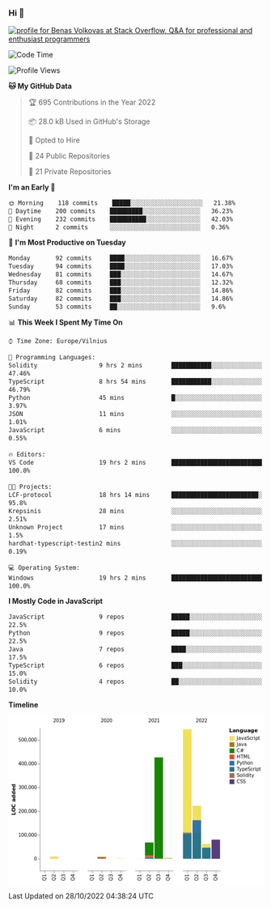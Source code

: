 ### Hi 👋
<a href="https://stackoverflow.com/users/14954249/benas-volkovas"><img src="https://stackoverflow.com/users/flair/14954249.png?theme=dark" width="208" height="58" alt="profile for Benas Volkovas at Stack Overflow, Q&amp;A for professional and enthusiast programmers" title="profile for Benas Volkovas at Stack Overflow, Q&amp;A for professional and enthusiast programmers"></a>

<!--START_SECTION:waka-->
![Code Time](http://img.shields.io/badge/Code%20Time-1%2C021%20hrs%2035%20mins-blue)

![Profile Views](http://img.shields.io/badge/Profile%20Views-0-blue)

**🐱 My GitHub Data** 

> 🏆 695 Contributions in the Year 2022
 > 
> 📦 28.0 kB Used in GitHub's Storage 
 > 
> 💼 Opted to Hire
 > 
> 📜 24 Public Repositories 
 > 
> 🔑 21 Private Repositories  
 > 
**I'm an Early 🐤** 

```text
🌞 Morning    118 commits    █████░░░░░░░░░░░░░░░░░░░░   21.38% 
🌆 Daytime    200 commits    █████████░░░░░░░░░░░░░░░░   36.23% 
🌃 Evening    232 commits    ██████████░░░░░░░░░░░░░░░   42.03% 
🌙 Night      2 commits      ░░░░░░░░░░░░░░░░░░░░░░░░░   0.36%

```
📅 **I'm Most Productive on Tuesday** 

```text
Monday       92 commits     ████░░░░░░░░░░░░░░░░░░░░░   16.67% 
Tuesday      94 commits     ████░░░░░░░░░░░░░░░░░░░░░   17.03% 
Wednesday    81 commits     ███░░░░░░░░░░░░░░░░░░░░░░   14.67% 
Thursday     68 commits     ███░░░░░░░░░░░░░░░░░░░░░░   12.32% 
Friday       82 commits     ███░░░░░░░░░░░░░░░░░░░░░░   14.86% 
Saturday     82 commits     ███░░░░░░░░░░░░░░░░░░░░░░   14.86% 
Sunday       53 commits     ██░░░░░░░░░░░░░░░░░░░░░░░   9.6%

```


📊 **This Week I Spent My Time On** 

```text
⌚︎ Time Zone: Europe/Vilnius

💬 Programming Languages: 
Solidity                 9 hrs 2 mins        ███████████░░░░░░░░░░░░░░   47.46% 
TypeScript               8 hrs 54 mins       ███████████░░░░░░░░░░░░░░   46.79% 
Python                   45 mins             █░░░░░░░░░░░░░░░░░░░░░░░░   3.97% 
JSON                     11 mins             ░░░░░░░░░░░░░░░░░░░░░░░░░   1.01% 
JavaScript               6 mins              ░░░░░░░░░░░░░░░░░░░░░░░░░   0.55%

🔥 Editors: 
VS Code                  19 hrs 2 mins       █████████████████████████   100.0%

🐱‍💻 Projects: 
LCF-protocol             18 hrs 14 mins      ████████████████████████░   95.8% 
Krepsinis                28 mins             ░░░░░░░░░░░░░░░░░░░░░░░░░   2.51% 
Unknown Project          17 mins             ░░░░░░░░░░░░░░░░░░░░░░░░░   1.5% 
hardhat-typescript-testin2 mins              ░░░░░░░░░░░░░░░░░░░░░░░░░   0.19%

💻 Operating System: 
Windows                  19 hrs 2 mins       █████████████████████████   100.0%

```

**I Mostly Code in JavaScript** 

```text
JavaScript               9 repos             █████░░░░░░░░░░░░░░░░░░░░   22.5% 
Python                   9 repos             █████░░░░░░░░░░░░░░░░░░░░   22.5% 
Java                     7 repos             ████░░░░░░░░░░░░░░░░░░░░░   17.5% 
TypeScript               6 repos             ███░░░░░░░░░░░░░░░░░░░░░░   15.0% 
Solidity                 4 repos             ██░░░░░░░░░░░░░░░░░░░░░░░   10.0%

```


**Timeline**

![Chart not found](https://raw.githubusercontent.com/BenasVolkovas/BenasVolkovas/main/charts/bar_graph.png) 


 Last Updated on 28/10/2022 04:38:24 UTC
<!--END_SECTION:waka-->
